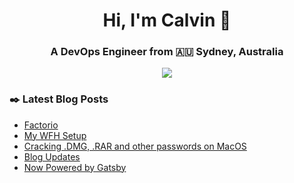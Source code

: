 <h1 align="center">Hi, I'm Calvin 👋</h1>
<h3 align="center">A DevOps Engineer from 🇦🇺 Sydney, Australia</h3>

<p align='center'>
<a href="https://www.linkedin.com/in/c-bui/"><img src="https://img.shields.io/badge/-c–bui-0077B5?style=flat-square&labelColor=0077B5&logo=LinkedIn&link=https://www.linkedin.com/in/c-bui"></a>
</p>

### ✒️ Latest Blog Posts

<!-- BLOG-POST-LIST:START -->
- [Factorio](https://calvin.me/factorio)
- [My WFH Setup](https://calvin.me/my-wfh-setup)
- [Cracking .DMG, .RAR and other passwords on MacOS](https://calvin.me/cracking-passwords-on-macos)
- [Blog Updates](https://calvin.me/gatsby-updates)
- [Now Powered by Gatsby](https://calvin.me/now-powered-by-gatsby)
<!-- BLOG-POST-LIST:END -->
